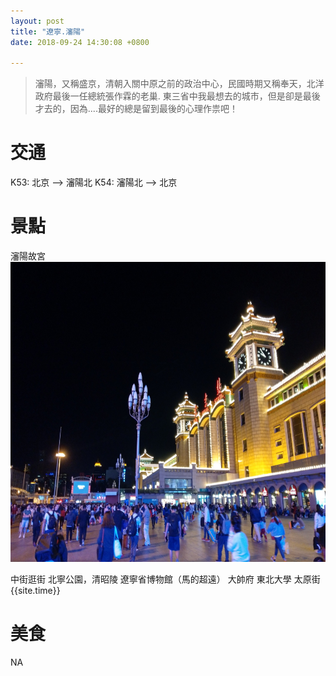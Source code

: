 ```yaml
---
layout: post
title: "遼寧.瀋陽"
date: 2018-09-24 14:30:08 +0800

---
```

> 瀋陽，又稱盛京，清朝入關中原之前的政治中心，民國時期又稱奉天，北洋政府最後一任總統張作霖的老巢.
東三省中我最想去的城市，但是卻是最後才去的，因為....最好的總是留到最後的心理作祟吧！

<!--more-->

交通
===
K53: 北京 --> 瀋陽北
K54: 瀋陽北 --> 北京


# 景點
瀋陽故宮
<img src="/assets/image/20180921/shengyang0000.JPG" height="480px" width="640px"> 

中街逛街
北寧公園，清昭陵
遼寧省博物館（馬的超遠）
大帥府
東北大學
太原街
{{site.time}} 



# 美食 
NA
